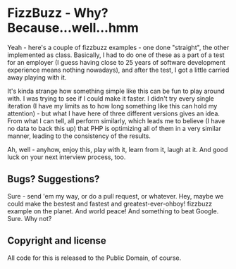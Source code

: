 # FizzBuzz - Why? Because...well...hmm

Yeah - here's a couple of fizzbuzz examples - one done "straight", the other
implemented as class. Basically, I had to do one of these as a part of a test
for an employer (I guess having close to 25 years of software development
experience means nothing nowadays), and after the test, I got a little carried
away playing with it. 

It's kinda strange how something simple like this can be fun to play around 
with. I was trying to see if I could make it faster. I didn't try every single
iteration (I have my limits as to how long something like this can hold my
attention) - but what I have here of three different versions gives an idea.
From what I can tell, all perform similarly, which leads me to believe (I have
no data to back this up) that PHP is optimizing all of them in a very similar
manner, leading to the consistency of the results.

Ah, well - anyhow, enjoy this, play with it, learn from it, laugh at it. And
good luck on your next interview process, too.

## Bugs? Suggestions?

Sure - send 'em my way, or do a pull request, or whatever. Hey, maybe we could
make the bestest and fastest and greatest-ever-ohboy! fizzbuzz example on the 
planet. And world peace! And something to beat Google. Sure. Why not?

## Copyright and license

All code for this is released to the Public Domain, of course.
